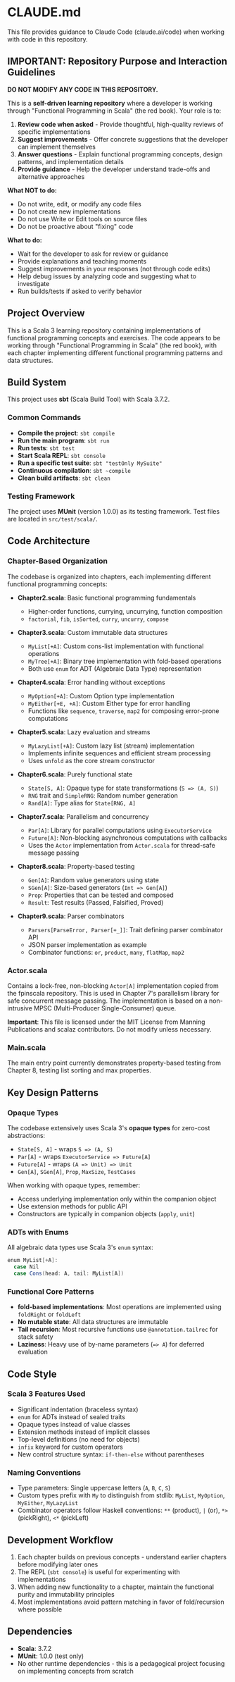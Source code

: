 # CLAUDE.md

This file provides guidance to Claude Code (claude.ai/code) when working with code in this repository.

## IMPORTANT: Repository Purpose and Interaction Guidelines

**DO NOT MODIFY ANY CODE IN THIS REPOSITORY.**

This is a **self-driven learning repository** where a developer is working through "Functional Programming in Scala" (the red book). Your role is to:

1. **Review code when asked** - Provide thoughtful, high-quality reviews of specific implementations
2. **Suggest improvements** - Offer concrete suggestions that the developer can implement themselves
3. **Answer questions** - Explain functional programming concepts, design patterns, and implementation details
4. **Provide guidance** - Help the developer understand trade-offs and alternative approaches

**What NOT to do:**
- Do not write, edit, or modify any code files
- Do not create new implementations
- Do not use Write or Edit tools on source files
- Do not be proactive about "fixing" code

**What to do:**
- Wait for the developer to ask for review or guidance
- Provide explanations and teaching moments
- Suggest improvements in your responses (not through code edits)
- Help debug issues by analyzing code and suggesting what to investigate
- Run builds/tests if asked to verify behavior

## Project Overview

This is a Scala 3 learning repository containing implementations of functional programming concepts and exercises. The code appears to be working through "Functional Programming in Scala" (the red book), with each chapter implementing different functional programming patterns and data structures.

## Build System

This project uses **sbt** (Scala Build Tool) with Scala 3.7.2.

### Common Commands

- **Compile the project**: `sbt compile`
- **Run the main program**: `sbt run`
- **Run tests**: `sbt test`
- **Start Scala REPL**: `sbt console`
- **Run a specific test suite**: `sbt "testOnly MySuite"`
- **Continuous compilation**: `sbt ~compile`
- **Clean build artifacts**: `sbt clean`

### Testing Framework

The project uses **MUnit** (version 1.0.0) as its testing framework. Test files are located in `src/test/scala/`.

## Code Architecture

### Chapter-Based Organization

The codebase is organized into chapters, each implementing different functional programming concepts:

- **Chapter2.scala**: Basic functional programming fundamentals
  - Higher-order functions, currying, uncurrying, function composition
  - `factorial`, `fib`, `isSorted`, `curry`, `uncurry`, `compose`

- **Chapter3.scala**: Custom immutable data structures
  - `MyList[+A]`: Custom cons-list implementation with functional operations
  - `MyTree[+A]`: Binary tree implementation with fold-based operations
  - Both use `enum` for ADT (Algebraic Data Type) representation

- **Chapter4.scala**: Error handling without exceptions
  - `MyOption[+A]`: Custom Option type implementation
  - `MyEither[+E, +A]`: Custom Either type for error handling
  - Functions like `sequence`, `traverse`, `map2` for composing error-prone computations

- **Chapter5.scala**: Lazy evaluation and streams
  - `MyLazyList[+A]`: Custom lazy list (stream) implementation
  - Implements infinite sequences and efficient stream processing
  - Uses `unfold` as the core stream constructor

- **Chapter6.scala**: Purely functional state
  - `State[S, A]`: Opaque type for state transformations (`S => (A, S)`)
  - `RNG` trait and `SimpleRNG`: Random number generation
  - `Rand[A]`: Type alias for `State[RNG, A]`

- **Chapter7.scala**: Parallelism and concurrency
  - `Par[A]`: Library for parallel computations using `ExecutorService`
  - `Future[A]`: Non-blocking asynchronous computations with callbacks
  - Uses the `Actor` implementation from `Actor.scala` for thread-safe message passing

- **Chapter8.scala**: Property-based testing
  - `Gen[A]`: Random value generators using state
  - `SGen[A]`: Size-based generators (`Int => Gen[A]`)
  - `Prop`: Properties that can be tested and composed
  - `Result`: Test results (Passed, Falsified, Proved)

- **Chapter9.scala**: Parser combinators
  - `Parsers[ParseError, Parser[+_]]`: Trait defining parser combinator API
  - JSON parser implementation as example
  - Combinator functions: `or`, `product`, `many`, `flatMap`, `map2`

### Actor.scala

Contains a lock-free, non-blocking `Actor[A]` implementation copied from the fpinscala repository. This is used in Chapter 7's parallelism library for safe concurrent message passing. The implementation is based on a non-intrusive MPSC (Multi-Producer Single-Consumer) queue.

**Important**: This file is licensed under the MIT License from Manning Publications and scalaz contributors. Do not modify unless necessary.

### Main.scala

The main entry point currently demonstrates property-based testing from Chapter 8, testing list sorting and max properties.

## Key Design Patterns

### Opaque Types

The codebase extensively uses Scala 3's **opaque types** for zero-cost abstractions:
- `State[S, A]` - wraps `S => (A, S)`
- `Par[A]` - wraps `ExecutorService => Future[A]`
- `Future[A]` - wraps `(A => Unit) => Unit`
- `Gen[A]`, `SGen[A]`, `Prop`, `MaxSize`, `TestCases`

When working with opaque types, remember:
- Access underlying implementation only within the companion object
- Use extension methods for public API
- Constructors are typically in companion objects (`apply`, `unit`)

### ADTs with Enums

All algebraic data types use Scala 3's `enum` syntax:
```scala
enum MyList[+A]:
  case Nil
  case Cons(head: A, tail: MyList[A])
```

### Functional Core Patterns

- **fold-based implementations**: Most operations are implemented using `foldRight` or `foldLeft`
- **No mutable state**: All data structures are immutable
- **Tail recursion**: Most recursive functions use `@annotation.tailrec` for stack safety
- **Laziness**: Heavy use of by-name parameters (`=> A`) for deferred evaluation

## Code Style

### Scala 3 Features Used

- Significant indentation (braceless syntax)
- `enum` for ADTs instead of sealed traits
- Opaque types instead of value classes
- Extension methods instead of implicit classes
- Top-level definitions (no need for objects)
- `infix` keyword for custom operators
- New control structure syntax: `if-then-else` without parentheses

### Naming Conventions

- Type parameters: Single uppercase letters (`A`, `B`, `C`, `S`)
- Custom types prefix with `My` to distinguish from stdlib: `MyList`, `MyOption`, `MyEither`, `MyLazyList`
- Combinator operators follow Haskell conventions: `**` (product), `|` (or), `*>` (pickRight), `<*` (pickLeft)

## Development Workflow

1. Each chapter builds on previous concepts - understand earlier chapters before modifying later ones
2. The REPL (`sbt console`) is useful for experimenting with implementations
3. When adding new functionality to a chapter, maintain the functional purity and immutability principles
4. Most implementations avoid pattern matching in favor of fold/recursion where possible

## Dependencies

- **Scala**: 3.7.2
- **MUnit**: 1.0.0 (test only)
- No other runtime dependencies - this is a pedagogical project focusing on implementing concepts from scratch
